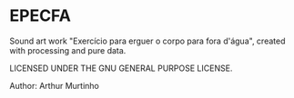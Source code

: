 # EPECFA
Sound art work "Exercício para erguer o corpo para fora d'água", created with processing and pure data.

LICENSED UNDER THE GNU GENERAL PURPOSE LICENSE.

Author: Arthur Murtinho
